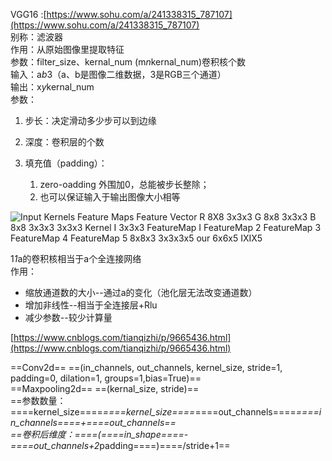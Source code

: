 VGG16 :[https://www.sohu.com/a/241338315_787107](https://www.sohu.com/a/241338315_787107)  
别称：滤波器  
作用：从原始图像里提取特征  
参数：filter_size、kernal_num (m*n*kernal_num)卷积核个数  
输入：a*b*3（a、b是图像二维数据，3是RGB三个通道）  
输出：x*y*kernal_num  
参数：

1. 步长：决定滑动多少步可以到边缘
2. 深度：卷积层的个数
3. 填充值（padding）：
    
    1. zero-oadding 外围加0，总能被步长整除；
    2. 也可以保证输入于输出图像大小相等
 
![Input Kernels Feature Maps Feature Vector R 8X8 3x3x3 G 8x8 3x3x3 B 8x8 3x3x3 3x3x3 Kernel I 3x3x3 FeatureMap I FeatureMap 2 FeatureMap 3 FeatureMap 4 FeatureMap 5 8x8x3 3x3x3x5 our 6x6x5 IXIX5 ](Exported%20image%2020240403195710-0.png)

1*1*a的卷积核相当于a个全连接网络  
作用：

- 缩放通道数的大小--通过a的变化（池化层无法改变通道数）
- 增加非线性--相当于全连接层+Rlu
- 减少参数--较少计算量

[https://www.cnblogs.com/tianqizhi/p/9665436.html](https://www.cnblogs.com/tianqizhi/p/9665436.html)

==Conv2d== ==(in_channels, out_channels, kernel_size, stride=1, padding=0, dilation=1, groups=1,bias=True)==  
==Maxpooling2d== ==(kernal_size, stride)==  
==参数数量：====kernel_size====*====kernel_size====*====out_channels====*====in_channels====+====out_channels==  
==卷积后维度：====(====in_shape====-====out_channels+2*padding====)====/stride+1==